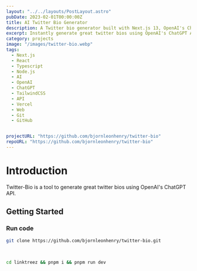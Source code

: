 ```yaml
---
layout: "../../layouts/PostLayout.astro"
pubDate: 2023-02-01T00:00:00Z
title: AI Twitter Bio Generator
description: A Twitter bio generator built with Next.js 13, OpenAI's ChatGPT API, and TailwindCSS.
excerpt: Instantly generate great twitter bios using OpenAI's ChatGPT API.
category: projects
image: "/images/twitter-bio.webp"
tags:
  - Next.js
  - React
  - Typescript
  - Node.js
  - AI
  - OpenAI
  - ChatGPT
  - TailwindCSS
  - API
  - Vercel
  - Web
  - Git
  - GitHub


projectURL: "https://github.com/bjornleonhenry/twitter-bio"
repoURL: "https://github.com/bjornleonhenry/twitter-bio"
---
```


# Introduction

Twitter-Bio is a tool to generate great twitter bios using OpenAI's ChatGPT API.

## Getting Started

### Run code

```bash
git clone https://github.com/bjornleonhenry/twitter-bio.git
```

<br>

```bash
cd linktreez && pnpm i && pnpm run dev
```
